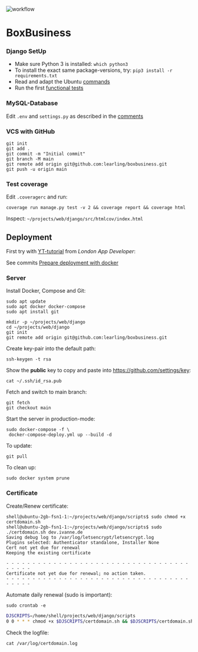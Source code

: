 ![workflow](https://github.com/learling/boxbusiness/actions/workflows/django.yml/badge.svg)
# BoxBusiness
### Django SetUp
- Make sure Python 3 is installed: ```which python3```
- To install the exact same package-versions, try:
```pip3 install -r requirements.txt```
- Read and adapt the Ubuntu [commands](setup/commands.txt)
- Run the first [functional tests](src/functional_tests.py)
### MySQL-Database
Edit ```.env``` and ```settings.py``` as described in the [comments](src/boxbusiness/__init__.py)
### VCS with GitHub
```console
git init
git add .
git commit -m "Initial commit"
git branch -M main
git remote add origin git@github.com:learling/boxbusiness.git
git push -u origin main
```
### Test coverage
Edit ```.coveragerc``` and run:
```console
coverage run manage.py test -v 2 && coverage report && coverage html
```
Inspect: ```~/projects/web/django/src/htmlcov/index.html```
## Deployment
First try with [YT-tutorial](https://www.youtube.com/watch?v=nh1ynJGJuT8) from 
*London App Developer*:

See commits [Prepare deployment with docker](https://github.com/learling/boxbusiness/commit/1da4daf036c6dd41abaf2e9e7e878cf490c3aad9)
### Server

Install Docker, Compose and Git:

```console
sudo apt update
sudo apt docker docker-compose
sudo apt install git
```
```console
mkdir -p ~/projects/web/django
cd ~/projects/web/django
git init
git remote add origin git@github.com:learling/boxbusiness.git
```
Create key-pair into the default path:
```console
ssh-keygen -t rsa
```
Show the **public** key to copy and paste into https://github.com/settings/key:
```console
cat ~/.ssh/id_rsa.pub
```
Fetch and switch to main branch:
```console
git fetch
git checkout main
```
Start the server in production-mode:
```console
sudo docker-compose -f \
 docker-compose-deploy.yml up --build -d
```
To update:
```console
git pull
```
To clean up:
```console
sudo docker system prune
```
### Certificate
Create/Renew certificate:
```console
shell@ubuntu-2gb-fsn1-1:~/projects/web/django/scripts$ sudo chmod +x certdomain.sh 
shell@ubuntu-2gb-fsn1-1:~/projects/web/django/scripts$ sudo ./certdomain.sh dev.ivanne.de
Saving debug log to /var/log/letsencrypt/letsencrypt.log
Plugins selected: Authenticator standalone, Installer None
Cert not yet due for renewal
Keeping the existing certificate

- - - - - - - - - - - - - - - - - - - - - - - - - - - - - - - - - - - - - - - -
Certificate not yet due for renewal; no action taken.
- - - - - - - - - - - - - - - - - - - - - - - - - - - - - - - - - - - - - - - -
```
Automate daily renewal (sudo is important):
```console
sudo crontab -e
```
```bash
DJSCRIPTS=/home/shell/projects/web/django/scripts
0 0 * * * chmod +x $DJSCRIPTS/certdomain.sh && $DJSCRIPTS/certdomain.sh dev.ivanne.de > /var/log/certdomain.log 2>&1
```
Check the logfile:
```console
cat /var/log/certdomain.log
```

